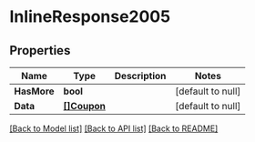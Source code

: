 # InlineResponse2005

## Properties
Name | Type | Description | Notes
------------ | ------------- | ------------- | -------------
**HasMore** | **bool** |  | [default to null]
**Data** | [**[]Coupon**](Coupon.md) |  | [default to null]

[[Back to Model list]](../README.md#documentation-for-models) [[Back to API list]](../README.md#documentation-for-api-endpoints) [[Back to README]](../README.md)


